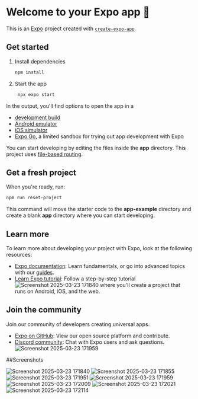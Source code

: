 # Welcome to your Expo app 👋

This is an [Expo](https://expo.dev) project created with [`create-expo-app`](https://www.npmjs.com/package/create-expo-app).

## Get started

1. Install dependencies

   ```bash
   npm install
   ```

2. Start the app

   ```bash
    npx expo start
   ```

In the output, you'll find options to open the app in a

- [development build](https://docs.expo.dev/develop/development-builds/introduction/)
- [Android emulator](https://docs.expo.dev/workflow/android-studio-emulator/)
- [iOS simulator](https://docs.expo.dev/workflow/ios-simulator/)
- [Expo Go](https://expo.dev/go), a limited sandbox for trying out app development with Expo

You can start developing by editing the files inside the **app** directory. This project uses [file-based routing](https://docs.expo.dev/router/introduction).

## Get a fresh project

When you're ready, run:

```bash
npm run reset-project
```

This command will move the starter code to the **app-example** directory and create a blank **app** directory where you can start developing.

## Learn more

To learn more about developing your project with Expo, look at the following resources:

- [Expo documentation](https://docs.expo.dev/): Learn fundamentals, or go into advanced topics with our [guides](https://docs.expo.dev/guides).
- [Learn Expo tutorial](https://docs.expo.dev/tutorial/introduction/): Follow a step-by-step tutorial![Screenshot 2025-03-23 171840](https://github.com/user-attachments/assets/7ad73bfe-eb0d-4d13-80f8-cc36f178be51)
 where you'll create a project that runs on Android, iOS, and the web.


## Join the community

Join our community of developers creating universal apps.

- [Expo on GitHub](https://github.com/expo/expo): View our open source platform and contribute.
- [Discord community](https://chat.expo.dev): Chat with Expo users and ask questions.
![Screenshot 2025-03-23 171959](https://github.com/user-attachments/assets/1d6ff4cd-5ba3-4c4d-bcb6-f7491405e036)

##Screenshots

![Screenshot 2025-03-23 171840](https://github.com/user-attachments/assets/61703d48-9bb5-47fa-898e-50ebcecef120)
![Screenshot 2025-03-23 171855](https://github.com/user-attachments/assets/04127281-b4aa-4ba9-a0c1-7c3515bc45ee)
![Screenshot 2025-03-23 171951](https://github.com/user-attachments/assets/25a546f1-3384-402a-9087-f328fbd01366)
![Screenshot 2025-03-23 171959](https://github.com/user-attachments/assets/54803d72-7b1f-470a-99ff-2f30ec7b36af)
![Screenshot 2025-03-23 172009](https://github.com/user-attachments/assets/2593be2e-2652-4356-86dd-bebad1e3a939)
![Screenshot 2025-03-23 172021](https://github.com/user-attachments/assets/45c53b62-a613-4d88-84d1-4171b48aca6c)
![Screenshot 2025-03-23 172114](https://github.com/user-attachments/assets/4426f93d-3337-4464-8c27-55e9809864ff)

